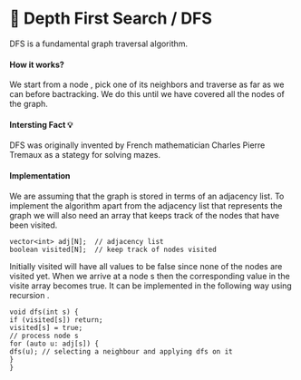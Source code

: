 # :cactus: Depth First Search / DFS 

DFS is a fundamental graph traversal algorithm. 

#### How it works?
We start from a node , pick one of its neighbors and traverse as far as we can before bactracking. We do this until we have covered all the nodes of the graph.

#### Intersting Fact :bulb:
DFS was originally invented by French mathematician Charles Pierre Tremaux as a stategy for solving mazes.

 <!-- ////////////////////Insert Pic ///////////////////////////////////////////////////-->

#### Implementation

We are assuming that the graph is stored in terms of an adjacency list. To implement the algorithm apart from the adjacency list that represents the graph we will also need an array that keeps track of the nodes that have been visited. 

```
vector<int> adj[N];  // adjacency list
boolean visited[N];  // keep track of nodes visited
```
Initially visited will have all values to be false since none of the nodes are visited yet.
When we arrive at a node s then the corresponding value in the visite array becomes true. It can be implemented in the following way using recursion .

```
void dfs(int s) {
if (visited[s]) return;
visited[s] = true;
// process node s
for (auto u: adj[s]) {
dfs(u); // selecting a neighbour and applying dfs on it 
}
}
```





